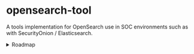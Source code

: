 # opensearch-tool
A tools implementation for OpenSearch use in SOC environments such as with SecurityOnion / Elasticsearch.

<details><summary>Roadmap</summary>

| Phase | Core Focus | Key Deliverables |
|-------|------------|------------------|
| **Immediate** | • Core query API – field selection, default `@timestamp` sorting, comprehensive pagination limits, validation | • `fields` parameter<br>• Enhanced options for default sort logic<br>• Size guard & robust error handling |
| **Short‑Term** | • Developer tooling – documentation | • README + quick‑start guide<br>• GitHub Actions (lint, tests, packaging) |
| **Mid‑Term** | • Performance & security – caching capabilities, adaptive rate‑limit handling, extensibility, advanced authentication | • In‑memory cache module<br>• Auth plug‑in (currently supports **API Bearer Token** and **Basic Auth**; future work: OIDC/OAuth)<br>• Back‑off strategy, structured logging |
| **Long‑Term** | • Advanced functionality – multi‑cluster orchestration, aggregations, optional UI | • Multi‑cluster query support<br>• Aggregation helpers<br>• Prototype user interface |
</details>
